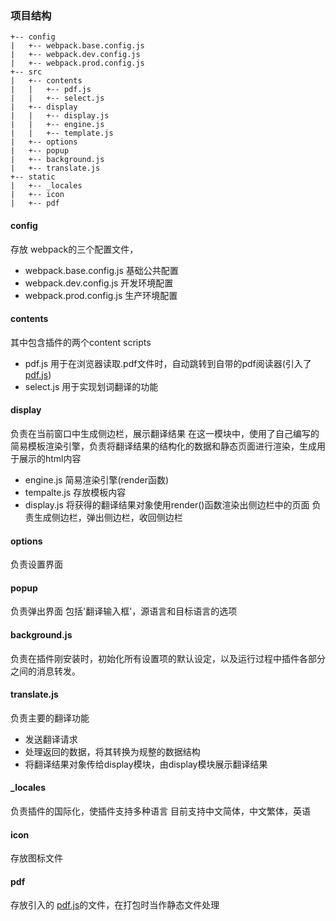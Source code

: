 ### 项目结构
```
+-- config
|   +-- webpack.base.config.js
|   +-- webpack.dev.config.js
|   +-- webpack.prod.config.js
+-- src
|   +-- contents
|   |   +-- pdf.js
|   |   +-- select.js
|   +-- display
|   |   +-- display.js
|   |   +-- engine.js
|   |   +-- template.js
|   +-- options
|   +-- popup
|   +-- background.js
|   +-- translate.js
+-- static
|   +-- _locales
|   +-- icon
|   +-- pdf
```
#### config
存放 webpack的三个配置文件，
+ webpack.base.config.js 基础公共配置
+ webpack.dev.config.js 开发环境配置
+ webpack.prod.config.js 生产环境配置

#### contents
其中包含插件的两个content scripts
+ pdf.js 用于在浏览器读取.pdf文件时，自动跳转到自带的pdf阅读器(引入了[pdf.js](https://github.com/mozilla/pdf.js))
+ select.js 用于实现划词翻译的功能

#### display
负责在当前窗口中生成侧边栏，展示翻译结果
在这一模块中，使用了自己编写的简易模板渲染引擎，负责将翻译结果的结构化的数据和静态页面进行渲染，生成用于展示的html内容
+ engine.js
 简易渲染引擎(render函数)
+ tempalte.js
 存放模板内容
+ display.js
 将获得的翻译结果对象使用render()函数渲染出侧边栏中的页面
 负责生成侧边栏，弹出侧边栏，收回侧边栏

#### options
负责设置界面

#### popup
负责弹出界面
包括'翻译输入框'，源语言和目标语言的选项

#### background.js
负责在插件刚安装时，初始化所有设置项的默认设定，以及运行过程中插件各部分之间的消息转发。

#### translate.js
负责主要的翻译功能
+ 发送翻译请求
+ 处理返回的数据，将其转换为规整的数据结构
+ 将翻译结果对象传给display模块，由display模块展示翻译结果

#### _locales
负责插件的国际化，使插件支持多种语言
目前支持中文简体，中文繁体，英语

#### icon
存放图标文件

#### pdf
存放引入的 [pdf.js](https://github.com/mozilla/pdf.js)的文件，在打包时当作静态文件处理